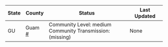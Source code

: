 State | County | Status | Last Updated
--- | --- | --- | --- 
GU | Guam <a href="#guam">#</a> | <a name="guam"></a>Community Level: medium<br/>Community Transmission: (missing) | None
